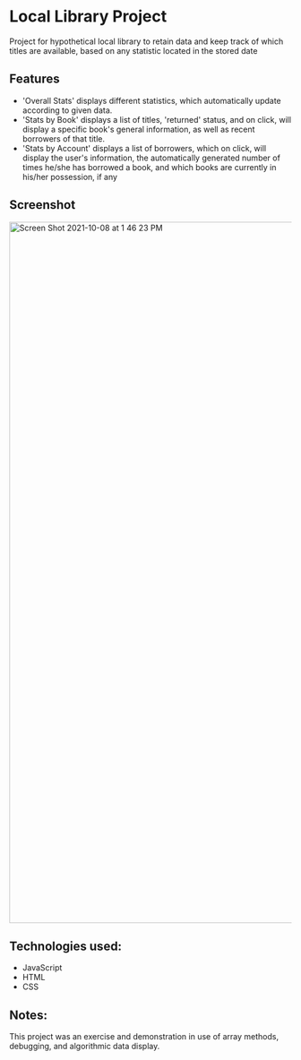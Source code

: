 # Local Library Project

Project for hypothetical local library to retain data and keep track of which titles are available, based on any statistic located in the stored date

## Features
* 'Overall Stats' displays different statistics, which automatically update according to given data.
* 'Stats by Book' displays a list of titles, 'returned' status, and on click, will display a specific book's general information, as well as recent borrowers of that title.
* 'Stats by Account' displays a list of borrowers, which on click, will display the user's information, the automatically generated number of times he/she has borrowed a book, and which books are currently in his/her possession, if any

## Screenshot

<img width="1252" alt="Screen Shot 2021-10-08 at 1 46 23 PM" src="https://user-images.githubusercontent.com/26908476/136611469-50fb3b7f-d6af-47f7-a5f6-61a39ff0f7d8.png">

## Technologies used:
* JavaScript
* HTML
* CSS

## Notes:
This project was an exercise and demonstration in use of array methods, debugging, and algorithmic data display.
